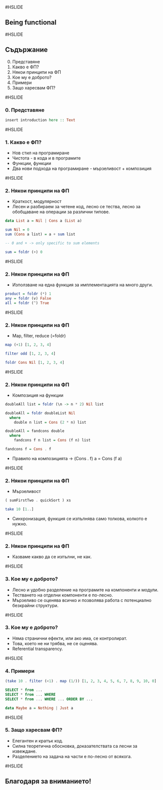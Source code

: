 #HSLIDE
## Being functional

#HSLIDE
## Съдържание
0. Представяне
1. Какво е ФП?
2. Някои принципи на ФП
3. Кое му е доброто?
4. Примери
5. Защо харесвам ФП?

#HSLIDE
### 0. Представяне
```haskell
insert introduction here :: Text
```

#HSLIDE
### 1. Какво е ФП?
* Нов стил на програмиране
* Чистота - в кода и в програмите
* Функции, функции
* Два нови подхода на програмиране - мързеливост + композиция

#HSLIDE
### 2. Някои принципи на ФП
* Краткост, модулярност
* Лесен и разбираем за четене код, лесно се тества, лесно за обобщаване на операции за различни типове.

```haskell
data List a = Nil | Cons a (List a)

sum Nil = 0 
sum (Cons a list) = a + sum list

-- 0 and + -> only specific to sum elements

sum = foldr (+) 0
```

#HSLIDE
### 2. Някои принципи на ФП
* Използване на една функция за имплементацията на много други.

```haskell
product = foldr (*) 1
any = foldr (v) False
all = foldr (^) True
```

#HSLIDE
### 2. Някои принципи на ФП
* Map, filter, reduce (=foldr)

```haskell
map (+1) [1, 2, 3, 4]
```

```haskell
filter odd [1, 2, 3, 4]
```

```haskell
foldr Cons Nil [1, 2, 3, 4]
```

#HSLIDE
### 2. Някои принципи на ФП
* Композиция на функции
```haskell
doubleAll list = foldr (\n -> n * 2) Nil list
```
```haskell
doubleAll = foldr doubleList Nil
  where 
    double n list = Cons (2 * n) list
```
```haskell
doubleAll = fandcons double
  where
    fandcons f n list = Cons (f n) list
```
```haskell
fandcons f = Cons . f 
```

* Правило на композицията -> (Cons . f) a = Cons (f a)

#HSLIDE
### 2. Някои принципи на ФП
* Мързеливост

```haskell
( sumFirstTwo . quickSort ) xs
```

```haskell
take 10 [1..]
```

* Синхронизация, функция се изпълнява само толкова, колкото е нужно. 

#HSLIDE
### 2. Някои принципи на ФП
* Казваме какво да се изпълни, не как.

#HSLIDE
### 3. Кое му е доброто?
* Лесно и удобно разделение на програмите на компоненти и модули.
* Тестването на отделни компоненти е по-лесно.
* Мързеливо се оценява всичко и позволява работа с потенциално безкрайни структури.

#HSLIDE
### 3. Кое му е доброто?
* Няма странични ефекти, или ако има, се контролират.
* Това, което не ни трябва, не се оценява.
* Referential transparency.

#HSLIDE
### 4. Примери
```haskell
(take 10 . filter (<1) . map (1/)) [1, 2, 3, 4, 5, 6, 7, 8, 9, 10, 0]
```

```sql
SELECT * from ...
SELECT * from ... WHERE
SELECT * from ... WHERE ... ORDER BY ...
```

```haskell
data Maybe a = Nothing | Just a
```

#HSLIDE
### 5. Защо харесвам ФП?
* Елегантен и кратък код.
* Силна теоретична обосновка, доказателствата са лесни за извеждане.
* Разделението на задача на части е по-лесно от всякога.

#HSLIDE
## Благодаря за вниманието!
